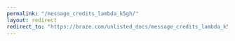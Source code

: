 ```yaml
---
permalink: "/message_credits_lambda_k5gh/"
layout: redirect
redirect_to: "https://braze.com/unlisted_docs/message_credits_lambda_k5gh/"
---
```

